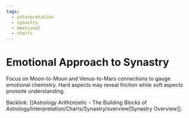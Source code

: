 ```yaml
---
tags:
  - interpretation
  - synastry
  - emotional
  - charts
---
```

# Emotional Approach to Synastry

Focus on Moon-to-Moon and Venus-to-Mars connections to gauge emotional chemistry. Hard aspects may reveal friction while soft aspects promote understanding.

Backlink: [[Astrology Arith(m)etic - The Building Blocks of Astrology/Interpretation/Charts/Synastry/overview|Synastry Overview]].
